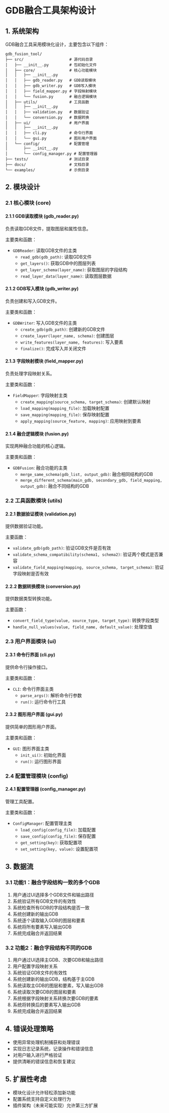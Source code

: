 # GDB融合工具架构设计

## 1. 系统架构

GDB融合工具采用模块化设计，主要包含以下组件：

```
gdb_fusion_tool/
├── src/                    # 源代码目录
│   ├── __init__.py         # 包初始化文件
│   ├── core/               # 核心功能模块
│   │   ├── __init__.py
│   │   ├── gdb_reader.py   # GDB读取模块
│   │   ├── gdb_writer.py   # GDB写入模块
│   │   ├── field_mapper.py # 字段映射模块
│   │   └── fusion.py       # 融合逻辑模块
│   ├── utils/              # 工具函数
│   │   ├── __init__.py
│   │   ├── validation.py   # 数据验证
│   │   └── conversion.py   # 数据转换
│   ├── ui/                 # 用户界面
│   │   ├── __init__.py
│   │   ├── cli.py          # 命令行界面
│   │   └── gui.py          # 图形用户界面
│   └── config/             # 配置管理
│       ├── __init__.py
│       └── config_manager.py # 配置管理器
├── tests/                  # 测试目录
├── docs/                   # 文档目录
└── examples/               # 示例目录
```

## 2. 模块设计

### 2.1 核心模块 (core)

#### 2.1.1 GDB读取模块 (gdb_reader.py)

负责读取GDB文件，提取图层和属性信息。

主要类和函数：
- `GDBReader`: 读取GDB文件的主类
  - `read_gdb(gdb_path)`: 读取GDB文件
  - `get_layers()`: 获取GDB中的图层列表
  - `get_layer_schema(layer_name)`: 获取图层的字段结构
  - `read_layer_data(layer_name)`: 读取图层数据

#### 2.1.2 GDB写入模块 (gdb_writer.py)

负责创建和写入GDB文件。

主要类和函数：
- `GDBWriter`: 写入GDB文件的主类
  - `create_gdb(gdb_path)`: 创建新的GDB文件
  - `create_layer(layer_name, schema)`: 创建图层
  - `write_features(layer_name, features)`: 写入要素
  - `finalize()`: 完成写入并关闭文件

#### 2.1.3 字段映射模块 (field_mapper.py)

负责处理字段映射关系。

主要类和函数：
- `FieldMapper`: 字段映射主类
  - `create_mapping(source_schema, target_schema)`: 创建默认映射
  - `load_mapping(mapping_file)`: 加载映射配置
  - `save_mapping(mapping_file)`: 保存映射配置
  - `apply_mapping(source_feature, mapping)`: 应用映射到要素

#### 2.1.4 融合逻辑模块 (fusion.py)

实现两种融合功能的核心逻辑。

主要类和函数：
- `GDBFusion`: 融合功能的主类
  - `merge_same_schema(gdb_list, output_gdb)`: 融合相同结构的GDB
  - `merge_different_schema(main_gdb, secondary_gdb, field_mapping, output_gdb)`: 融合不同结构的GDB

### 2.2 工具函数模块 (utils)

#### 2.2.1 数据验证模块 (validation.py)

提供数据验证功能。

主要函数：
- `validate_gdb(gdb_path)`: 验证GDB文件是否有效
- `validate_schema_compatibility(schema1, schema2)`: 验证两个模式是否兼容
- `validate_field_mapping(mapping, source_schema, target_schema)`: 验证字段映射是否有效

#### 2.2.2 数据转换模块 (conversion.py)

提供数据类型转换功能。

主要函数：
- `convert_field_type(value, source_type, target_type)`: 转换字段类型
- `handle_null_values(value, field_name, default_value)`: 处理空值

### 2.3 用户界面模块 (ui)

#### 2.3.1 命令行界面 (cli.py)

提供命令行操作接口。

主要类和函数：
- `CLI`: 命令行界面主类
  - `parse_args()`: 解析命令行参数
  - `run()`: 运行命令行工具

#### 2.3.2 图形用户界面 (gui.py)

提供简单的图形用户界面。

主要类和函数：
- `GUI`: 图形界面主类
  - `init_ui()`: 初始化界面
  - `run()`: 运行图形界面

### 2.4 配置管理模块 (config)

#### 2.4.1 配置管理器 (config_manager.py)

管理工具配置。

主要类和函数：
- `ConfigManager`: 配置管理主类
  - `load_config(config_file)`: 加载配置
  - `save_config(config_file)`: 保存配置
  - `get_setting(key)`: 获取配置项
  - `set_setting(key, value)`: 设置配置项

## 3. 数据流

### 3.1 功能1：融合字段结构一致的多个GDB

1. 用户通过UI选择多个GDB文件和输出路径
2. 系统验证所有GDB文件的有效性
3. 系统检查所有GDB的字段结构是否一致
4. 系统创建新的输出GDB
5. 系统逐个读取输入GDB的图层和要素
6. 系统将所有要素写入输出GDB
7. 系统完成融合并返回结果

### 3.2 功能2：融合字段结构不同的GDB

1. 用户通过UI选择主GDB、次要GDB和输出路径
2. 用户配置字段映射关系
3. 系统验证GDB文件的有效性
4. 系统创建新的输出GDB，结构基于主GDB
5. 系统读取主GDB的图层和要素，写入输出GDB
6. 系统读取次要GDB的图层和要素
7. 系统根据字段映射关系转换次要GDB的要素
8. 系统将转换后的要素写入输出GDB
9. 系统完成融合并返回结果

## 4. 错误处理策略

- 使用异常处理机制捕获和处理错误
- 实现日志记录系统，记录操作和错误信息
- 对用户输入进行严格验证
- 提供清晰的错误信息和恢复建议

## 5. 扩展性考虑

- 模块化设计允许轻松添加新功能
- 配置系统支持自定义处理行为
- 插件架构（未来可能实现）允许第三方扩展

